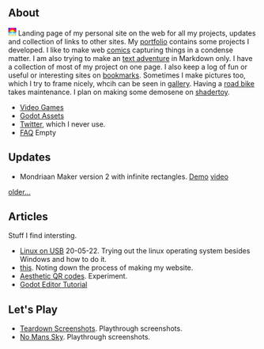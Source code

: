 ## About 
![favicon](favicon.ico) Landing page of my personal site on the web for all my projects, updates and collection of links to other sites. My [portfolio](portfolio) contains some projects I developed. I like to make web [comics](comics) capturing things in a condense matter. I am also trying to make an [text adventure](text_adventure) in Markdown only. I have a collection of most of my project on one page. I also keep a log of fun or useful or interesting sites on [bookmarks](bookmarks). Sometimes I make pictures too, which I try to frame nicely, whcih can be seen in [gallery](gallery). Having a [road bike](roadbike) takes maintenance. I plan on making some demosene on [shadertoy](shadertoy).

- [Video Games](https://howyoudoing.itch.io/)
- [Godot Assets](https://godotengine.org/asset-library/asset?category=&godot_version=&sort=updated&filter=boukew99)
- [Twitter](https://twitter.com/HowYouD09409170), which I never use. 
- [FAQ](faq.md) Empty

## Updates  
- Mondriaan Maker version 2 with infinite rectangles. [Demo](https://itch.io/embed-upload/6017377?color=fac901) [video](https://youtube.com/shorts/NXs121C7QTE)

[older...](log.md)

## Articles
Stuff I find intersting.
- [Linux on USB](linux_on_usb) 20-05-22. Trying out the linux operating system besides Windows and how to do it.
- [this](this.md). Noting down the process of making my website. 
- [Aesthetic QR codes](aesthetic_qr). Experiment.
- [Godot Editor Tutorial](godot_editor)

## Let's Play
- [Teardown Screenshots](teardown). Playthrough screenshots.
- [No Mans Sky](no_mans_sky). Playthrough screenshots.

